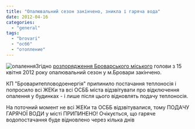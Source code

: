 ```yaml
---
title: "Опалювальний сезон закінчено, зникла і гаряча вода"
date: 2012-04-16
categories: 
  - "general"
tags: 
  - "brovari"
  - "осбб"
  - "отопление"
---
```


![](http://shevchenko4a.brovary.org/wp-content/uploads/2012/04/opalennya.jpg "опалення")Згідно [розпорядження Броварського міського](http://docs.pravo-znaty.org.ua/p1162/11.04.2012/76 "розпорядження броварського міського голови") голови з 15 квітня 2012 року опалювальний сезон у м.Бровари закінчено.

КП "Броваритепловодоенергія" припинило постачання теплоносія і попросило всі ЖЕКи та всі ОСББ міста відзвітувати про відключення опалення у будинках - і лише після цього відновлять подачу теплоносія.

На поточний момент не всі ЖЕКи та ОСББ відзвітувалися, тому ПОДАЧУ ГАРЯЧОЇ ВОДИ у місті ПРИПИНЕНО! Очікується, що гаряче водопостачання буде відновлено через кілька днів <!--more Коментувати »-->
